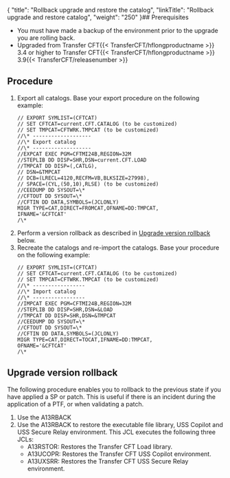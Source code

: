 {
    "title": "Rollback upgrade and restore the catalog",
    "linkTitle": "Rollback upgrade and restore catalog",
    "weight": "250"
}## Prerequisites

- You must have made a backup of the environment prior to the upgrade you are rolling back.
- Upgraded from Transfer CFT{{< TransferCFT/hflongproductname >}} 3.4 or higher to Transfer CFT{{< TransferCFT/hflongproductname >}} 3.9{{< TransferCFT/releasenumber >}}

## Procedure

1. Export all catalogs. Base your export procedure on the following example:  
    ```
    // EXPORT SYMLIST=(CFTCAT)
    // SET CFTCAT=current.CFT.CATALOG (to be customized)
    // SET TMPCAT=CFTWRK.TMPCAT (to be customized)
    //\* -------------------
    //\* Export catalog
    //\* -------------------
    //EXPCAT EXEC PGM=CFTMI24B,REGION=32M
    //STEPLIB DD DISP=SHR,DSN=current.CFT.LOAD
    //TMPCAT DD DISP=(,CATLG),
    // DSN=&TMPCAT
    // DCB=(LRECL=4120,RECFM=VB,BLKSIZE=27998),
    // SPACE=(CYL,(50,10),RLSE) (to be customized)
    //CEEDUMP DD SYSOUT=\*
    //CFTOUT DD SYSOUT=\*
    //CFTIN DD DATA,SYMBOLS=(JCLONLY)
    MIGR TYPE=CAT,DIRECT=FROMCAT,OFNAME=DD:TMPCAT,
    IFNAME='&CFTCAT'
    /\*
    ```
1. Perform a version rollback as described in [Upgrade version rollback](#Upgrade) below.
1. Recreate the catalogs and re-import the catalogs. Base your procedure on the following example:  
    ```
    // EXPORT SYMLIST=(CFTCAT)
    // SET CFTCAT=current.CFT.CATALOG (to be customized)
    // SET TMPCAT=CFTWRK.TMPCAT (to be customized)
    //\* -----------------
    //\* Import catalog
    //\* -----------------
    //IMPCAT EXEC PGM=CFTMI24B,REGION=32M
    //STEPLIB DD DISP=SHR,DSN=&LOAD
    //TMPCAT DD DISP=SHR,DSN=&TMPCAT
    //CEEDUMP DD SYSOUT=\*
    //CFTOUT DD SYSOUT=\*
    //CFTIN DD DATA,SYMBOLS=(JCLONLY)
    MIGR TYPE=CAT,DIRECT=TOCAT,IFNAME=DD:TMPCAT,
    OFNAME='&CFTCAT'
    /\*
    ```

<span id="Upgrade"></span>

## Upgrade version rollback

The following procedure enables you to rollback to the previous state if you have applied a SP or patch. This is useful if there is an incident during the application of a PTF, or when validating a patch.

1. Use the A13RBACK
1. Use the A13RBACK to restore the executable file library, USS Copilot and USS Secure Relay environment. This JCL executes the following three JCLs:
    -   A13RSTOR: Restores the Transfer CFT Load library.
    -   A13UCOPR: Restores the Transfer CFT USS Copilot environment.
    -   A13UXSRR: Restores the Transfer CFT USS Secure Relay environment.
